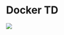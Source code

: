 # Docker TD
![](https://github.com/actions/hello-world/workflows/.github/workflows/main.yml/badge.svg)